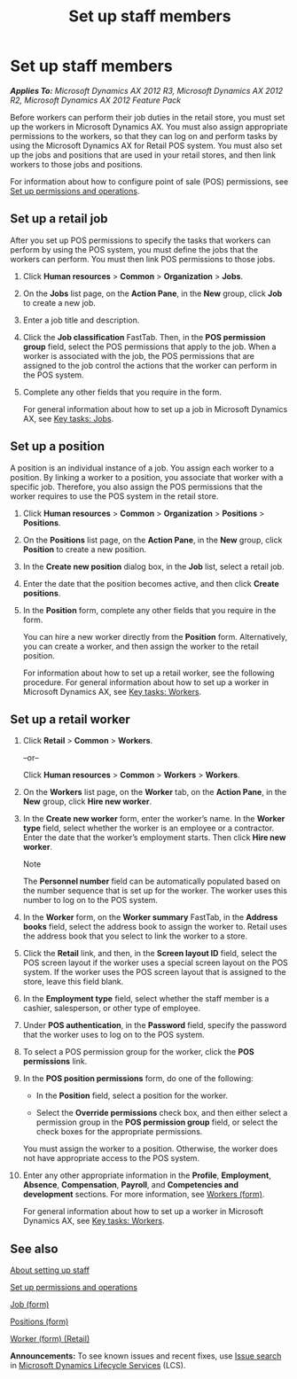 ﻿---
title: Set up staff members
TOCTitle: Set up staff members
ms:assetid: 764a2b67-5542-4b0a-acd9-b987be0602cb
ms:mtpsurl: https://technet.microsoft.com/en-us/library/Hh597131(v=AX.60)
ms:contentKeyID: 39519185
ms.date: 04/18/2014
mtps_version: v=AX.60
f1_keywords:
- staff member
- staff members
---

# Set up staff members 


_**Applies To:** Microsoft Dynamics AX 2012 R3, Microsoft Dynamics AX 2012 R2, Microsoft Dynamics AX 2012 Feature Pack_

Before workers can perform their job duties in the retail store, you must set up the workers in Microsoft Dynamics AX. You must also assign appropriate permissions to the workers, so that they can log on and perform tasks by using the Microsoft Dynamics AX for Retail POS system. You must also set up the jobs and positions that are used in your retail stores, and then link workers to those jobs and positions.

For information about how to configure point of sale (POS) permissions, see [Set up permissions and operations](set-up-permissions-and-operations.md).

## Set up a retail job

After you set up POS permissions to specify the tasks that workers can perform by using the POS system, you must define the jobs that the workers can perform. You must then link POS permissions to those jobs.

1.  Click **Human resources** \> **Common** \> **Organization** \> **Jobs**.

2.  On the **Jobs** list page, on the **Action Pane**, in the **New** group, click **Job** to create a new job.

3.  Enter a job title and description.

4.  Click the **Job classification** FastTab. Then, in the **POS permission group** field, select the POS permissions that apply to the job. When a worker is associated with the job, the POS permissions that are assigned to the job control the actions that the worker can perform in the POS system.

5.  Complete any other fields that you require in the form.
    
    For general information about how to set up a job in Microsoft Dynamics AX, see [Key tasks: Jobs](key-tasks-jobs.md).

## Set up a position

A position is an individual instance of a job. You assign each worker to a position. By linking a worker to a position, you associate that worker with a specific job. Therefore, you also assign the POS permissions that the worker requires to use the POS system in the retail store.

1.  Click **Human resources** \> **Common** \> **Organization** \> **Positions** \> **Positions**.

2.  On the **Positions** list page, on the **Action Pane**, in the **New** group, click **Position** to create a new position.

3.  In the **Create new position** dialog box, in the **Job** list, select a retail job.

4.  Enter the date that the position becomes active, and then click **Create positions**.

5.  In the **Position** form, complete any other fields that you require in the form.
    
    You can hire a new worker directly from the **Position** form. Alternatively, you can create a worker, and then assign the worker to the retail position.
    
    For information about how to set up a retail worker, see the following procedure. For general information about how to set up a worker in Microsoft Dynamics AX, see [Key tasks: Workers](key-tasks-workers.md).

## Set up a retail worker

1.  Click **Retail** \> **Common** \> **Workers**.
    
    –or–
    
    Click **Human resources** \> **Common** \> **Workers** \> **Workers**.

2.  On the **Workers** list page, on the **Worker** tab, on the **Action Pane**, in the **New** group, click **Hire new worker**.

3.  In the **Create new worker** form, enter the worker’s name. In the **Worker type** field, select whether the worker is an employee or a contractor. Enter the date that the worker’s employment starts. Then click **Hire new worker**.
    

    > [!NOTE]
    > <P>The <STRONG>Personnel number</STRONG> field can be automatically populated based on the number sequence that is set up for the worker. The worker uses this number to log on to the POS system.</P>



4.  In the **Worker** form, on the **Worker summary** FastTab, in the **Address books** field, select the address book to assign the worker to. Retail uses the address book that you select to link the worker to a store.

5.  Click the **Retail** link, and then, in the **Screen layout ID** field, select the POS screen layout if the worker uses a special screen layout on the POS system. If the worker uses the POS screen layout that is assigned to the store, leave this field blank.

6.  In the **Employment type** field, select whether the staff member is a cashier, salesperson, or other type of employee.

7.  Under **POS authentication**, in the **Password** field, specify the password that the worker uses to log on to the POS system.

8.  To select a POS permission group for the worker, click the **POS permissions** link.

9.  In the **POS position permissions** form, do one of the following:
    
      - In the **Position** field, select a position for the worker.
    
      - Select the **Override permissions** check box, and then either select a permission group in the **POS permission group** field, or select the check boxes for the appropriate permissions.
    
    You must assign the worker to a position. Otherwise, the worker does not have appropriate access to the POS system.

10. Enter any other appropriate information in the **Profile**, **Employment**, **Absence**, **Compensation**, **Payroll**, and **Competencies and development** sections. For more information, see [Workers (form)](https://technet.microsoft.com/en-us/library/aa583961\(v=ax.60\)).
    
    For general information about how to set up a worker in Microsoft Dynamics AX, see [Key tasks: Workers](key-tasks-workers.md).

## See also

[About setting up staff](about-setting-up-staff.md)

[Set up permissions and operations](set-up-permissions-and-operations.md)

[Job (form)](https://technet.microsoft.com/en-us/library/hh209557\(v=ax.60\))

[Positions (form)](https://technet.microsoft.com/en-us/library/aa590982\(v=ax.60\))

[Worker (form) (Retail)](https://technet.microsoft.com/en-us/library/hh597277\(v=ax.60\))

  
**Announcements:** To see known issues and recent fixes, use [Issue search](http://go.microsoft.com/fwlink/?linkid=389258) in [Microsoft Dynamics Lifecycle Services](http://go.microsoft.com/fwlink/?linkid=306505) (LCS).

